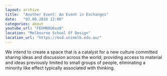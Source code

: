 ```yaml
---
layout: archive
title:  "Another Event: An Event in Exchanges"
date:   "02.08.2016 12:00"
categories: about
youtube_url: "FEhMR0U6oz8"
location: "Melbourne School Of Design"
location_url: "https://msd.unimelb.edu.au/"
---
```


We intend to create a space that is a catalyst for a new culture committed sharing ideas and discussion across the world; providing access to material and ideas previously limited to small groups of people, eliminating a minority like effect typically associated with thinking.
